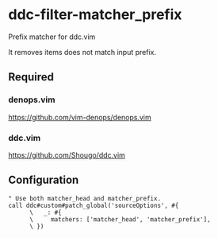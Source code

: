 # ddc-filter-matcher_prefix

Prefix matcher for ddc.vim

It removes items does not match input prefix.

## Required

### denops.vim

https://github.com/vim-denops/denops.vim

### ddc.vim

https://github.com/Shougo/ddc.vim

## Configuration

```vim
" Use both matcher_head and matcher_prefix.
call ddc#custom#patch_global('sourceOptions', #{
      \   _: #{
      \     matchers: ['matcher_head', 'matcher_prefix'],
      \ })
```
